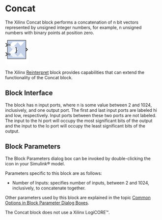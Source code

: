 # Concat

The Xilinx Concat block performs a concatenation of n bit vectors
represented by unsigned integer numbers, for example, n unsigned numbers
with binary points at position zero.

![](./Images/block.png)

The Xilinx [Reinterpret](reinterpret.html) block provides capabilities
that can extend the functionality of the Concat block.

## Block Interface

The block has n input ports, where n is some value between 2 and 1024,
inclusively, and one output port. The first and last input ports are
labeled hi and low, respectively. Input ports between these two ports
are not labeled. The input to the hi port will occupy the most
significant bits of the output and the input to the lo port will occupy
the least significant bits of the output.

## Block Parameters

The Block Parameters dialog box can be invoked by double-clicking the
icon in your Simulink® model.

Parameters specific to this block are as follows:

- Number of Inputs: specifies number of inputs, between 2 and 1024,
  inclusively, to concatenate together.

Other parameters used by this block are explained in the topic [Common
Options in Block Parameter Dialog
Boxes](common-options-in-block-parameter-dialog-boxes-aa1032308.html).

The Concat block does not use a Xilinx LogiCORE™.
